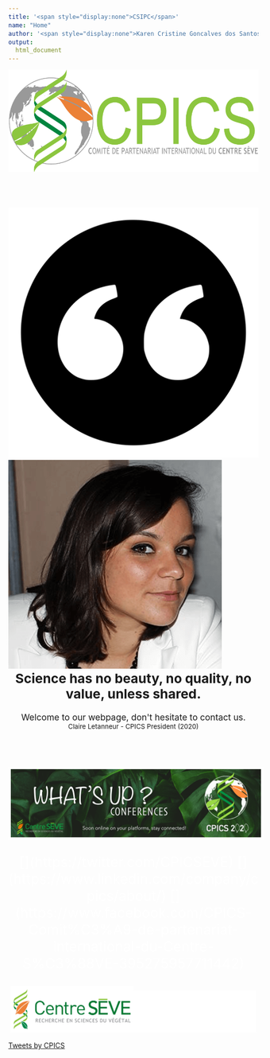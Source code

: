 ```yaml
---
title: '<span style="display:none">CSIPC</span>'
name: "Home"
author: '<span style="display:none">Karen Cristine Goncalves dos Santos</span>'
output:
  html_document
---
```

<head>
<link rel="apple-touch-icon" sizes="180x180" href="../apple-touch-icon.png">
<link rel="icon" type="image/png" sizes="32x32" href="../favicon-32x32.png">
<link rel="icon" type="image/png" sizes="16x16" href="../favicon-16x16.png">
<link rel="manifest" href="../site.webmanifest">
<link rel="mask-icon" href="../safari-pinned-tab.svg" color="#5bbad5">
<meta name="msapplication-TileColor" content="#da532c">
<meta name="theme-color" content="#ffffff">
<meta charset="utf-8">

<meta name="viewport" content="width=device-width, initial-scale=1">
<link rel="stylesheet" href="./column_text_style.css">
<style>

a.twitter-timeline {
  margin-left: auto;
  margin-right: auto; 
}

.resize {
  border-style: solid;
  border-width: 0px 5vw;
  border-color: rgba(255, 255, 255, 0)
}

.avatar {
  min-width: 50px;
  margin-left: -15%; 
  margin-top: -3%; 
  vertical-align: middle;
  border-radius: 50%;
  border-width: 5px;
  border-style: solid;
  border-color: rgba(255, 255, 255, 0.7);
  max-width: 12.5vw;
  position: absolute; 
  z-index: 2
}

.quote {
  min-width: 40px;
  margin-top: -15%; 
  margin-left:-0.1%; 
  width:10vw; 
  position: absolute; 
  z-index: 1
}

.resize1 {
  padding: 5% 13% 5% 23%; 
}

@media screen and (max-width: 991px) {
  .quote {
    margin-top: -8%; 
    margin-left:-1%; 
    position: absolute; 
    z-index: 1
  }
  
  .avatar {
    margin-left: -10%; 
    margin-top: -0.1%; 
    position: absolute; 
    z-index: 2
  }
  
  .resize {
    border-style: hidden;
    border-width: 0px 5vw;
    border-color: rgba(255, 255, 255, 0)
  }
} 
</style>

</head>
<script src="https://kit.fontawesome.com/0af1a424a5.js" crossorigin="anonymous"></script>


<div class="container-fluid" style="margin-left: auto; margin-right: auto;">
<div class="cpics-logo"><img class="logo" src='images/logos/Logo-CPICS_White_1.png'></div>
<br><br>
<br><br>

<div class="row mx-0 no-gutters">


<div class="col-md-9 resize">
<div class="row mx-0 no-gutters">

<div class="col-md-12 px-0 text" style="font-size: 1.25em; position: relative"> 
<img class="quote" src="./images/logos/quote_mark.svg" alt="quotes">
<img src="./images/comite photos/President-2020_Claire.png" alt="President 2020 - Claire Letanneur" class="avatar">
<div class="resize1">
<div style="font-size: 1.5em; font-weight: bold"><center>Science has no beauty, no quality, no value, unless shared. </center>
</div><br>
<div style="font-size: 1em;"><center>Welcome to our webpage, don't hesitate to contact us.</center></div>

<div style="font-size: 0.75em"><center>Claire Letanneur - CPICS President (2020)</center></div>

</div>

</div>    
    
<div class="col-md-12" style="padding: 2em 0em 2em 0em;">&nbsp;</div> 
<div class="col-md-12" >
<img style="display: block;position: static; border-width: 5px; border-style: solid; border-color: rgba(255, 255, 255, 0.7);" src="./images/whats up 2020/whatsup_conferences_en.png" alt="Banner for whats up conferences" class="center">
</div> 
  
  </div>    
  </div>    

<div class="col-md-3">

<div class="row">
<span> <p style="color: #ffffff; font-size: 2em; text-align:center;display: block; margin-left: auto; margin-right:auto"> [<i class="fab fa-twitter"></i>](https://twitter.com/CPICSEVE) [<i class="fab fa-linkedin-in"></i>](https://www.linkedin.com/company/cpics/about/) [<i class="fab fa-facebook"></i>](https://www.facebook.com/CPICS-Comit%C3%A9-de-partenariat-international-du-Centre-S%C3%88VE-395275957711442) <a  href = "mailto:cpicseve@gmail.com"><i class="fas fa-envelope" align="center" style="font-size:24px"></i></a> </p></span>

<div class="row" style="margin: 1%">
<a href="http://centreseve.recherche.usherbrooke.ca/fr"><img src="images/logos/centre_seve.png" alt="Centre SEVE logo" width="50%"></a><a href="http://www.frqnt.gouv.qc.ca/en/accueil"><img  src="images/logos/FRQNT_blanc(transparent).png" width="50%"></a>

</div>

<a class="twitter-timeline" data-height="600px" href="https://twitter.com/CPICSEVE?ref_src=twsrc%5Etfw">Tweets by CPICS</a> <script async src="https://platform.twitter.com/widgets.js" charset="utf-8"></script>

</div>

</div>


</div>  

</div>    
